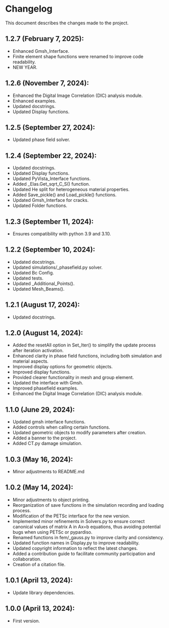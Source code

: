 # Changelog

This document describes the changes made to the project.

## 1.2.7 (February 7, 2025):

- Enhanced Gmsh_Interface.
- Finite element shape functions were renamed to improve code readability.
- NEW YEAR.

## 1.2.6 (November 7, 2024):

- Enhanced the Digital Image Correlation (DIC) analysis module.
- Enhanced examples.
- Updated docstrings.
- Updated Display functions.

## 1.2.5 (September 27, 2024):

- Updated phase field solver.

## 1.2.4 (September 22, 2024):

- Updated docstrings.
- Updated Display functions.
- Updated PyVista_Interface functions.
- Added _Elas.Get_sqrt_C_S() function.
- Updated He split for heterogeneous material properties.
- Added Save_pickle() and Load_pickle() functions.
- Updated Gmsh_Interface for cracks.
- Updated Folder functions.

## 1.2.3 (September 11, 2024):

- Ensures compatibility with python 3.9 and 3.10.

## 1.2.2 (September 10, 2024):

- Updated docstrings.
- Updated simulations/_phasefield.py solver.
- Updated Bc Config.
- Updated tests.
- Updated _Additional_Points().
- Updated Mesh_Beams().

## 1.2.1 (August 17, 2024):

- Updated docstrings.

## 1.2.0 (August 14, 2024):

- Added the resetAll option in Set_Iter() to simplify the update process after iteration activation.
- Enhanced clarity in phase field functions, including both simulation and material aspects.
- Improved display options for geometric objects.
- Improved display functions.
- Provided clearer functionality in mesh and group element.
- Updated the interface with Gmsh.
- Improved phasefield examples.
- Enhanced the Digital Image Correlation (DIC) analysis module.

## 1.1.0 (June 29, 2024):

- Updated gmsh interface functions.
- Added controls when calling certain functions.
- Updated geometric objects to modify parameters after creation.
- Added a banner to the project.
- Added CT.py damage simulation.

## 1.0.3 (May 16, 2024):

- Minor adjustments to README.md

## 1.0.2 (May 14, 2024):

- Minor adjustments to object printing.
- Reorganization of save functions in the simulation recording and loading process.
- Modification of the PETSc interface for the new version.
- Implemented minor refinements in Solvers.py to ensure correct canonical values of matrix A in Ax=b equations, thus avoiding potential bugs when using PETSc or pypardiso.
- Renamed functions in fem/_gauss.py to improve clarity and consistency.
- Updated function names in Display.py to improve readability.
- Updated copyright information to reflect the latest changes.
- Added a contribution guide to facilitate community participation and collaboration.
- Creation of a citation file.

## 1.0.1 (April 13, 2024):

- Update library dependencies.

## 1.0.0 (April 13, 2024):

- First version.